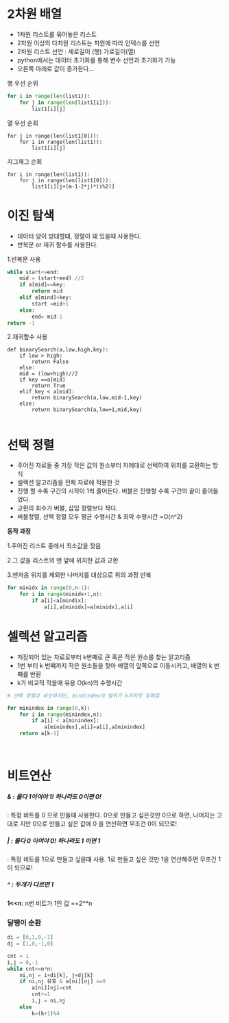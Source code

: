 # 2차원 배열

- 1차원 리스트를 묶어놓은 리스트
- 2차원 이상의 다차원 리스트는 차원에 따라 인덱스를 선언
- 2차원 리스트 선언 : 세로길이 (행) 가로길이(열)
- python에서는 데이터 초기화를 통해 변수 선언과 초기화가 가능
- 오른쪽 아래로 값이 증가한다...



행 우선 순위

```python
for i in range(len(list1)):
	for j in range(len(list1[i])):
		list1[i][j]
```

열 우선 순회

```
for j in range(len(list1[0])):
	for i in range(len(list1)):
		list1[i][j]
```

지그재그 순회

```
for i in range(len(list1)):
	for j in range(len(list1[0])):
		list1[i][j+(m-1-2*j)*(i%2)]
```



# 이진 탐색

- 데이터 양이 방대할떄, 정렬이 돼 있을때 사용한다.
- 반복문 or 재귀 함수를 사용한다.



1.반복문 사용

```python
while start<=end:
	mid = (start+end) //2
	if a[mid]==key:
		return mid
	elif a[mind]<key:
		start =mid+1
	else:
		end= mid-1
return -1
```

2.재귀함수 사용

```
def binarySearch(a,low,high,key):
	if low > high:
		return False
	else:
	mid = (low+high)//2
	if key ==a[mid]
		return True
	elif key < a[mid]:
		return binarySearch(a,low,mid-1,key)
	else:
		return binarySearch(a,low+1,mid,key)
		
```



# 선택 정렬

- 주어진 자료들 중 가장 작은 값의 원소부터 차례대로 선택하여 위치를 교환하는 방식
- 셀렉션 알고리즘을 전체 자료에 적용한 것
- 진행 할 수록 구간의 시작이 1씩 줄어든다. 버블은 진행할 수록 구간의 끝이 줄어들었다. 
- 교환의 회수가 버블, 삽입 정렬보다 작다.
- 버블정렬, 선택 정렬 모두 평균 수행시간 & 최악 수행시간 =O(n^2)

**동작 과정**

1.주어진 리스트 중에서 최소값을 찾음

2.그 값을 리스트의 맨 앞에 위치한 값과 교환

3.맨처음 위치를 제외한 나머지를 대상으로 위의 과정 반복



```python
for minidx in range(0,n-1):
    for i in range(minidx+1,n):
        if a[i]<a[mindix]:
            a[i],a[minidx]=a[minidx],a[i]
```

 

# 셀렉션 알고리즘

- 저장되어 있는 자료로부터 k번째로 큰 혹은 작은 원소를 찾는 알고리즘
- 1번 부터 k 번쨰까지 작은 원소들을 찾아 배열의 앞쪽으로 이동시키고, 배열의 k 번째를 반환
- k가 비교적 작을때 유용 O(kn)의 수행시간

```python
# 선택 정렬과 비슷하지만, mindindex의 범위가 k까지로 정해짐

for minindex in range(0,k):
	for i in range(minindex,n):
		if a[i] < a[minindex]:
			a[minindex],a[i]=a[i],a[minindex]
    return a[k-1]
    
  
```



# 비트연산

##### & : 둘다 1이여야 1! 하나라도 0이면 0!

 : 특정 비트를 0 으로 만들때 사용한다. 0으로 만들고 싶은것만 0으로 하면, 나머지는 고대로 지만 0으로 만들고 싶은 값에 0 을 연산하면 무조건 0이 되므로!

##### | :  둘다 0 이여야 0! 하나라도 1 이면 1

 : 특정 비트를 1으로 만들고 싶을떄 사용. 1로 만들고 싶은 것만 1을 연산해주면 무조건 1이 되므로!

##### ^ : 두개가 다르면 1



**1<<n**: n번 비트가 1인 값 ==2**n





### 달팽이 순환

```python
di = [0,1,0,-1]
dj = [1,0,-1,0]

cnt = 1
i,j = 0,-1
while cnt<=n*n:
    ni,nj = i+di[k], j+dj[k]
    if ni,nj 유효 & a[ni][nj] ==0
    	a[ni][nj]=cnt
      	cnt+=1
        i,j = ni,nj
    else
    	k=(k+1)%4

```